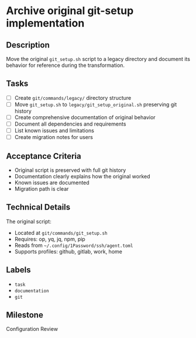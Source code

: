 # Archive original git-setup implementation

## Description

Move the original `git_setup.sh` script to a legacy directory and document its behavior for reference during the transformation.

## Tasks

- [ ] Create `git/commands/legacy/` directory structure
- [ ] Move `git_setup.sh` to `legacy/git_setup_original.sh` preserving git history
- [ ] Create comprehensive documentation of original behavior
- [ ] Document all dependencies and requirements
- [ ] List known issues and limitations
- [ ] Create migration notes for users

## Acceptance Criteria

- Original script is preserved with full git history
- Documentation clearly explains how the original worked
- Known issues are documented
- Migration path is clear

## Technical Details

The original script:
- Located at `git/commands/git_setup.sh`
- Requires: op, yq, jq, npm, pip
- Reads from `~/.config/1Password/ssh/agent.toml`
- Supports profiles: github, gitlab, work, home

## Labels

- `task`
- `documentation`
- `git`

## Milestone

Configuration Review
